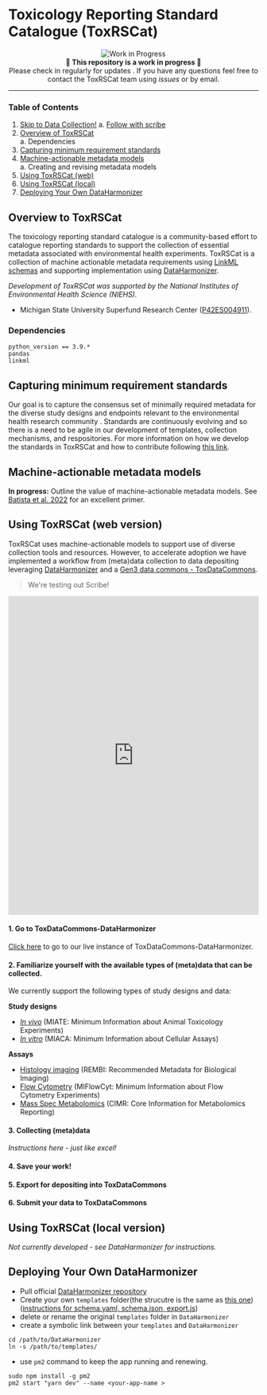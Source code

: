# Toxicology Reporting Standard Catalogue (ToxRSCat)

<p align="center">  <img src="https://img.shields.io/badge/status-work%20in%20progress-yellow" alt="Work in Progress">  <br>  <strong>🚧 This repository is a work in progress 🚧</strong>  <br> Please check in regularly for updates .  If you have any questions feel free to contact the ToxRSCat team using <i>issues</i> or by email.</p>

----
### Table of Contents
1. [Skip to Data Collection!](#skip-to-the-real-thing)
	a. [Follow with scribe](google.com) 
2. [Overview of ToxRSCat](#overview)<br>
	a. Dependencies<br>
3. [Capturing minimum requirement standards](#updateRS)<br>
4. [Machine-actionable metadata models](#ma)<br>
	a. Creating and revising metadata models <br>
5. [Using ToxRSCat (web)](#skip-to-the-real-thing)<br>
6. [Using ToxRSCat (local)](#local-dh)
7. [Deploying Your Own DataHarmonizer](#deploy-dh)

 <a id="overview"></a>
## Overview to ToxRSCat
The toxicology reporting standard catalogue is a community-based effort to catalogue reporting standards to support the collection of essential metadata associated with environmental health experiments. ToxRSCat is a collection of machine actionable metadata requirements using [LinkML schemas](https://linkml.io/) and supporting implementation using [DataHarmonizer](http://3.90.137.203:8080/).

_Development of ToxRSCat was supported by the National Institutes of Environmental Health Science (NIEHS)._
- Michigan State University Superfund Research Center ([P42ES004911](iit.msu.edu)).
### Dependencies
```
python_version == 3.9.*
pandas
linkml
```

<a id="updateRS"></a>
## Capturing minimum requirement standards
Our goal is to capture the consensus set of minimally required metadata for the diverse study designs and endpoints relevant to the environmental health research community <!-- ([see our commentary in EHP](google.com))-->. Standards are continuously evolving and so there is a need to be agile in our development of templates, collection mechanisms, and respositories. For more information on how we develop the standards in ToxRSCat and how to contribute following [this link](https://github.com/naultran/ToxRSCat/tree/main/templates#readme). 

<a id="ma"></a>
## Machine-actionable metadata models
__In progress:__ Outline the value of machine-actionable metadata models. See [Batista et al. 2022](https://pubmed.ncbi.nlm.nih.gov/36180441/) for an excellent primer. 

<a id="#skip-to-the-real-thing"></a>
## Using ToxRSCat (web version)
ToxRSCat uses machine-actionable models to support use of diverse collection tools and resources. However, to accelerate adoption we have implemented a workflow from (meta)data collection to data depositing leveraging [DataHarmonizer](http://3.90.137.203:8080/) and a [Gen3 data commons - ToxDataCommons](fairtox.com).

> We're testing out Scribe! 
<iframe src="https://scribehow.com/embed/Intro_to_ToxRSCat-DataHarmonizer__YD2kEHXKQJajwexAoSMCdw" width="100%" height="640" allowfullscreen frameborder="0"></iframe>

#### 1.  Go to ToxDataCommons-DataHarmonizer
[Click here](http://3.90.137.203:8080/) to go to our live instance of ToxDataCommons-DataHarmonizer.

#### 2. Familiarize yourself with the available types of (meta)data that can be collected.
We currently support the following  types of study designs and data:

__Study designs__

- [_In vivo_](https://github.com/naultran/ToxRSCat/tree/main/templates/miate#readme) (MIATE: Minimum Information about Animal Toxicology Experiments)
- [_In vitro_](https://github.com/naultran/ToxRSCat/tree/main/templates/miaca#readme) (MIACA: Minimum Information about Cellular Assays)

__Assays__ 

- [Histology imaging](https://github.com/naultran/ToxRSCat/tree/main/templates/REMBI#readme) (REMBI: Recommended Metadata for Biological Imaging)
- [Flow Cytometry](https://github.com/naultran/ToxRSCat/tree/main/templates/miflowcyt#readme) (MIFlowCyt: Minimum Information about Flow Cytometry Experiments)
- [Mass Spec Metabolomics](https://github.com/naultran/ToxRSCat/tree/main/templates/ms_metabolomics#readme) (CIMR: Core Information for Metabolomics Reporting) 

#### 3. Collecting (meta)data
_Instructions here - just like excel!_

#### 4. Save your work!

#### 5. Export for depositing into ToxDataCommons

#### 6. Submit your data to ToxDataCommons

<a id="#local-dh"></a>
## Using ToxRSCat (local version)
_Not currently developed - see DataHarmonizer for instructions._

<a id="#deploy-dh"></a>
## Deploying Your Own DataHarmonizer

* Pull official [DataHarmonizer repository](https://github.com/cidgoh/DataHarmonizer)
* Create your own `templates` folder(the strucutre is the same as [this one](https://github.com/naultran/ToxRSCat/tree/main/templates))([instructions for schema.yaml, schema.json, export.js](https://github.com/naultran/ToxRSCat/blob/main/templates/README.md))
* delete or rename the original `templates` folder in `DataHarmonizer`
* create a symbolic link between your `templates` and `DataHarmonizer`
```shell
cd /path/to/DataHarmonizer
ln -s /path/to/templates/
```
* use `pm2` command to keep the app running and renewing.
```shell
sudo npm install -g pm2
pm2 start "yarn dev" --name <your-app-name >
```

